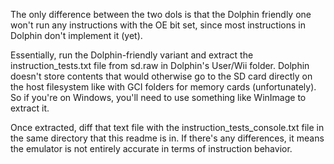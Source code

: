 The only difference between the two dols is that the Dolphin friendly one won't run any instructions with the OE bit set, since most instructions in Dolphin don't implement it (yet).

Essentially, run the Dolphin-friendly variant and extract the instruction_tests.txt file from sd.raw in Dolphin's User/Wii folder. Dolphin doesn't store contents that would otherwise go to the SD card directly on the host filesystem like with GCI folders for memory cards (unfortunately). So if you're on Windows, you'll need to use something like WinImage to extract it.

Once extracted, diff that text file with the instruction_tests_console.txt file in the same directory that this readme is in. If there's any differences, it means the emulator is not entirely accurate in terms of instruction behavior.
